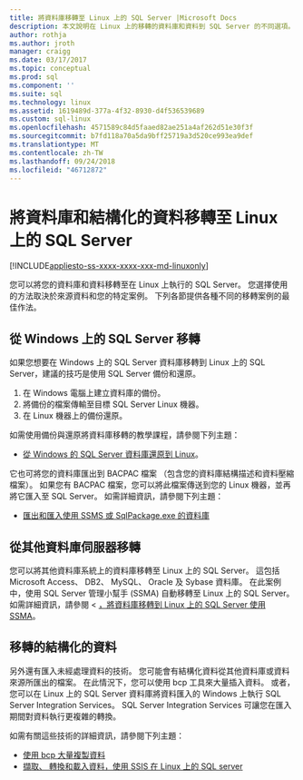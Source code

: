 ```yaml
---
title: 將資料庫移轉至 Linux 上的 SQL Server |Microsoft Docs
description: 本文說明在 Linux 上的移轉的資料庫和資料到 SQL Server 的不同選項。
author: rothja
ms.author: jroth
manager: craigg
ms.date: 03/17/2017
ms.topic: conceptual
ms.prod: sql
ms.component: ''
ms.suite: sql
ms.technology: linux
ms.assetid: 1619489d-377a-4f32-8930-d4f536539689
ms.custom: sql-linux
ms.openlocfilehash: 4571589c84d5faaed82ae251a4af262d51e30f3f
ms.sourcegitcommit: b7fd118a70a5da9bff25719a3d520ce993ea9def
ms.translationtype: MT
ms.contentlocale: zh-TW
ms.lasthandoff: 09/24/2018
ms.locfileid: "46712872"
---
```

# <a name="migrate-databases-and-structured-data-to-sql-server-on-linux"></a>將資料庫和結構化的資料移轉至 Linux 上的 SQL Server 

[!INCLUDE[appliesto-ss-xxxx-xxxx-xxx-md-linuxonly](../includes/appliesto-ss-xxxx-xxxx-xxx-md-linuxonly.md)]

您可以將您的資料庫和資料移轉至在 Linux 上執行的 SQL Server。 您選擇使用的方法取決於來源資料和您的特定案例。 下列各節提供各種不同的移轉案例的最佳作法。

## <a name="migrate-from-sql-server-on-windows"></a>從 Windows 上的 SQL Server 移轉
如果您想要在 Windows 上的 SQL Server 資料庫移轉到 Linux 上的 SQL Server，建議的技巧是使用 SQL Server 備份和還原。

1. 在 Windows 電腦上建立資料庫的備份。
2. 將備份的檔案傳輸至目標 SQL Server Linux 機器。
3. 在 Linux 機器上的備份還原。 

如需使用備份與還原將資料庫移轉的教學課程，請參閱下列主題：

- [從 Windows 的 SQL Server 資料庫還原到 Linux](sql-server-linux-migrate-restore-database.md)。

它也可將您的資料庫匯出到 BACPAC 檔案 （包含您的資料庫結構描述和資料壓縮檔案）。 如果您有 BACPAC 檔案，您可以將此檔案傳送到您的 Linux 機器，並再將它匯入至 SQL Server。 如需詳細資訊，請參閱下列主題：

- [匯出和匯入使用 SSMS 或 SqlPackage.exe 的資料庫](sql-server-linux-migrate-ssms.md)

## <a name="migrate-from-other-database-servers"></a>從其他資料庫伺服器移轉
您可以將其他資料庫系統上的資料庫移轉至 Linux 上的 SQL Server。 這包括 Microsoft Access、 DB2、 MySQL、 Oracle 及 Sybase 資料庫。 在此案例中，使用 SQL Server 管理小幫手 (SSMA) 自動移轉至 Linux 上的 SQL Server。 如需詳細資訊，請參閱 < [，將資料庫移轉到 Linux 上的 SQL Server 使用 SSMA](sql-server-linux-migrate-ssma.md)。  

## <a name="migrate-structured-data"></a>移轉的結構化的資料
另外還有匯入未經處理資料的技術。 您可能會有結構化資料從其他資料庫或資料來源所匯出的檔案。 在此情況下，您可以使用 bcp 工具來大量插入資料。 或者，您可以在 Linux 上的 SQL Server 資料庫將資料匯入的 Windows 上執行 SQL Server Integration Services。 SQL Server Integration Services 可讓您在匯入期間對資料執行更複雜的轉換。 

如需有關這些技術的詳細資訊，請參閱下列主題：

- [使用 bcp 大量複製資料](sql-server-linux-migrate-bcp.md)
- [擷取、 轉換和載入資料，使用 SSIS 在 Linux 上的 SQL server](sql-server-linux-migrate-ssis.md) 
